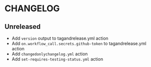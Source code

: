 # CHANGELOG

## Unreleased
 - Add `version` output to tagandrelease.yml action
 - Add `on.workflow_call.secrets.github-token` to tagandrelease.yml action
 - Add `changedonlychangelog.yml` action
 - Add `set-requires-testing-status.yml` action
